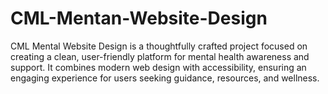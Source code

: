 # CML-Mentan-Website-Design
CML Mental Website Design is a thoughtfully crafted project focused on creating a clean, user-friendly platform for mental health awareness and support. It combines modern web design with accessibility, ensuring an engaging experience for users seeking guidance, resources, and wellness.

